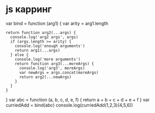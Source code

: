 # js карринг
var bind = function (arg1) {
    var arity = arg1.length
  
    return function arg2(...args) {
      console.log('arg2 args', args)
      if (args.length >= arity) {
        console.log('enough arguments')
        return arg1(...args)
      } else {
        console.log('more arguments')
        return function arg3(...moreArgs) {
          console.log('arg3', moreArgs)
          var newArgs = args.concat(moreArgs)
          return arg2(...newArgs)
        }
      }
    }
  }
  var abc = function (a, b, c, d, e, f) {
    return a + b + c + d + e + f 
  }
  var curriedAdd = bind(abc)
  console.log(curriedAdd(1,2,3)(4,5,6))
